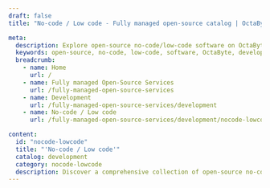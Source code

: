 ```yaml
---
draft: false
title: "No-code / Low code - Fully managed open-source catalog | OctaByte.io"

meta:
  description: Explore open-source no-code/low-code software on OctaByte for an easy, fully managed development experience with installation, backups, updates, and support.
  keywords: open-source, no-code, low-code, software, OctaByte, development, installation, updates, backups, support, maintenance, project development, automated solutions, hassle-free development
  breadcrumb:
    - name: Home
      url: /
    - name: Fully managed Open-Source Services
      url: /fully-managed-open-source-services
    - name: Development
      url: /fully-managed-open-source-services/development
    - name: No-code / Low code
      url: /fully-managed-open-source-services/development/nocode-lowcode

content:
  id: "nocode-lowcode"
  title: "'No-code / Low code'"
  catalog: development
  category: nocode-lowcode
  description: Discover a comprehensive collection of open-source no-code and low-code software on OctaByte, designed to simplify your development process. With our fully managed services, we take care of the installation, updates, backups, support, and maintenance, allowing you to focus on bringing your ideas to life. Whether you are building a website, app, or automating tasks, OctaByte provides an accessible and efficient solution for all your projects. Our platform ensures a hassle-free experience, with all the essential tools you need to build and deploy without needing to write code. Start today with our reliable, all-in-one service.
---
```

